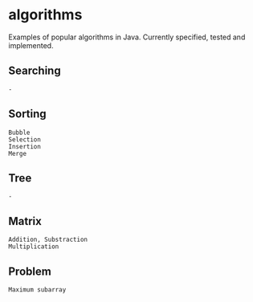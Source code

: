 # algorithms
Examples of popular algorithms in Java. Currently specified, tested and implemented.
##  Searching
    -
##  Sorting
    Bubble
    Selection
    Insertion
    Merge
##  Tree
    -
##  Matrix
	Addition, Substraction
	Multiplication
##  Problem
	Maximum subarray